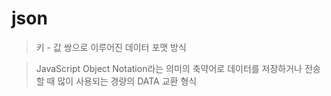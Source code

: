 # json 
> 키 - 값 쌍으로 이루어진 데이터 포맷 방식

> JavaScript Object Notation라는 의미의 축약어로 데이터를 저장하거나 전송할 때 많이 사용되는 경량의 DATA 교환 형식
